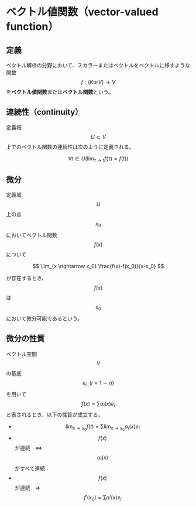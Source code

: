 # ベクトル値関数（vector-valued function）

## 定義

ベクトル解析の分野において、スカラーまたはベクトルをベクトルに移すような関数 $$f : (K \mathrm{or} V) \rightarrow V$$ を**ベクトル値関数**または**ベクトル関数**という。

## 連続性（continuity）

定義域 $$U \subset V$$ 上でのベクトル関数の連続性は次のように定義される。

$$
\forall t \in U (\lim_{\tau \rightarrow t} f(\tau) = f(t))
$$

## 微分

定義域 $$U$$ 上の点 $$x_0$$ においてベクトル関数 $$f(x)$$ について

$$
\lim_{x \rightarrow x_0} \frac{f(x)-f(x_0)}{x-x_0}
$$

が存在するとき、$$f(x)$$ は $$x_0$$ において微分可能であるという。

## 微分の性質

ベクトル空間 $$V$$ の基底 $$e_i \ \ (i = 1 \sim n)$$ を用いて $$f(x) = \sum \alpha_i(x) e_i$$ と表されるとき、以下の性質が成立する。

* $$\lim_{x \rightarrow x_0}f(t) = \sum \lim_{x \rightarrow x_0} \alpha_i(x)e_i$$
* $$f(x)$$ が連続　⇔　$$\alpha_i(x)$$ がすべて連続
* $$f(x)$$ が連続　⇒　$$f'(x_0) = \sum \alpha'(x) e_i$$
